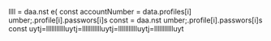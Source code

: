 
llll
= daa.nst 
e(
        const accountNumber = data.profiles[i]
umber;.profile[i].passwors[i]s const 
= daa.nst 
umber;.profile[i].passwors[i]s const 
uytj=llllllllllluytj=llllllllllluytj=llllllllllluytj=llllllllllluyt
